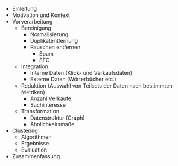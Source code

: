 - Einleitung
- Motivation und Kontext
- Vorverarbeitung
    - Bereinigung
        - Normalisierung
        - Duplikatentfernung
        - Rauschen entfernen
            - Spam
            - SEO
    - Integration
        - Interne Daten (Klick- und Verkaufsdaten)
        - Externe Daten (Wörterbücher etc.)
    - Reduktion (Auswahl von Teilsets der Daten nach bestimmten Metriken)
        - Anzahl Verkäufe
        - Suchinteresse
    - Transformation
        - Datenstruktur (Graph)
        - Ähnlichkeitsmaße
- Clustering
    - Algorithmen
    - Ergebnisse
    - Evaluation
- Zusammenfassung